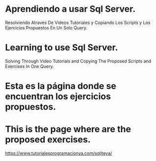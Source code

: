 # Aprendiendo a usar Sql Server.
Resolviendo Atraves De Videos Tutoriales y Copiando Los Scripts y Los Ejercicios Propuestos En Un Solo Query.

# Learning to use Sql Server.
Solving Through Video Tutorials and Copying The Proposed Scripts and Exercises In One Query.

# Esta es la página donde se encuentran los ejercicios propuestos.

# This is the page where are the proposed exercises.

https://www.tutorialesprogramacionya.com/sqliteya/

